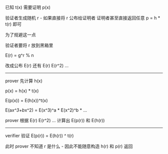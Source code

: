 已知 t(x) 需要证明 p(x)

验证者生成随机 r - 如果直接将 r 公布给证明者
证明者甚至直接返回任意 p = h * t(r) 即可

为了规避这一点

验证者要将 r 放到黑箱里

E(r) = g^r % n

改成公布 E(r) 还有 E(r) E(r^2) ...

-----

prover 先计算 h(x)

p(x) = h(x) * t(x)

E(p(x)) = E(h(x))^t(x)

E(a*x^3+b*x^2) = E(x^3)^a * E(x^2)^b * ...

prover 根据 E(r) E(r^2) ... 
计算出 E(p(r)) 和 E(h(r))

---- 

verifier 验证 E(p(r)) = E(h(r)) ^ t(r)

此时 prover 不知道 r 是什么 - 因此不能随意构造 h(r) 和 p(r) 返回


